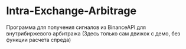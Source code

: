# Intra-Exchange-Arbitrage
Программа для получения сигналов из BinanceAPI для внутрибиржевого арбитража 
(Здесь только сам движок с демо, без функции расчета спреда)
